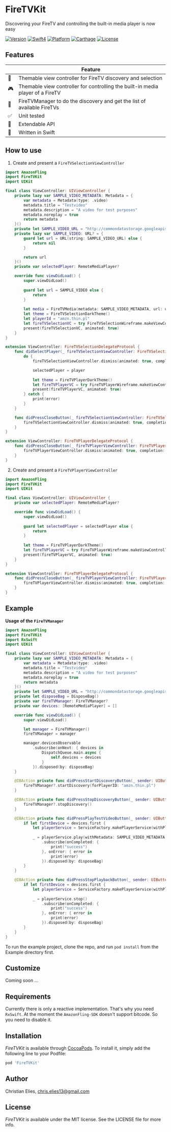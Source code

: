 # FireTVKit

Discovering your FireTV and controlling the built-in media player is now easy

[![Version](https://img.shields.io/cocoapods/v/FireTVKit.svg?longCache=true&style=flat-square)](http://cocoapods.org/pods/FireTVKit)
[![Swift4](https://img.shields.io/badge/swift4-compatible-orange.svg?longCache=true&style=flat-square)](https://developer.apple.com/swift)
[![Platform](https://img.shields.io/badge/platform-iOS-lightgrey.svg?longCache=true&style=flat-square)](https://www.apple.com/de/ios)
[![Carthage](https://img.shields.io/badge/carthage-compatible-green.svg?longCache=true&style=flat-square)](https://github.com/Carthage/Carthage)
[![License](https://img.shields.io/badge/license-MIT-lightgrey.svg?longCache=true&style=flat-square)](https://en.wikipedia.org/wiki/MIT_License)

## Features ##

| | Feature |
| --- | --- |
| 🔎 | Themable view controller for FireTV discovery and selection |
| 🎮 | Themable view controller for controlling the built-in media player of a FireTV |
| 🐶 | FireTVManager to do the discovery and get the list of available FireTVs |
| ✅ | Unit tested |
| 🗽 | Extendable API |
| 🚀 | Written in Swift |

## How to use

1. Create and present a `FireTVSelectionViewController`

```swift
import AmazonFling
import FireTVKit
import UIKit

final class ViewController: UIViewController {
	private lazy var SAMPLE_VIDEO_METADATA: Metadata = {
		var metadata = Metadata(type: .video)
		metadata.title = "Testvideo"
		metadata.description = "A video for test purposes"
		metadata.noreplay = true
		return metadata
	}()
	private let SAMPLE_VIDEO_URL = "http://commondatastorage.googleapis.com/gtv-videos-bucket/sample/BigBuckBunny.mp4"
	private lazy var SAMPLE_VIDEO: URL? = {
		guard let url = URL(string: SAMPLE_VIDEO_URL) else {
			return nil
		}

		return url
	}()
	private var selectedPlayer: RemoteMediaPlayer?

    override func viewDidLoad() {
    	super.viewDidLoad()
    	
    	guard let url = SAMPLE_VIDEO else {
    		return
    	}
    	
    	let media = FireTVMedia(metadata: SAMPLE_VIDEO_METADATA, url: url)
    	let theme = FireTVSelectionDarkTheme()
    	let playerId = "amzn.thin.pl"
    	let fireTVSelectionVC = try FireTVSelectionWireframe.makeViewController(theme: theme, playerId: playerId, media: media, delegate: self)
    	present(fireTVSelectionVC, animated: true)
    }
}

extension ViewController: FireTVSelectionDelegateProtocol {
	func didSelectPlayer(_ fireTVSelectionViewController: FireTVSelectionViewController, player: RemoteMediaPlayer) {
		do {
			fireTVSelectionViewController.dismiss(animated: true, completion: nil)

			selectedPlayer = player
			
			let theme = FireTVPlayerDarkTheme()
			let fireTVPlayerVC = try FireTVPlayerWireframe.makeViewController(forPlayer: player, theme: theme, delegate: self)
			present(fireTVPlayerVC, animated: true)
		} catch {
			print(error)
		}
	}

	func didPressCloseButton(_ fireTVSelectionViewController: FireTVSelectionViewController) {
		fireTVSelectionViewController.dismiss(animated: true, completion: nil)
	}
}

extension ViewController: FireTVPlayerDelegateProtocol {
	func didPressCloseButton(_ fireTVPlayerViewController: FireTVPlayerViewController) {
		fireTVPlayerViewController.dismiss(animated: true, completion: nil)
	}
}
```

2. Create and present a `FireTVPlayerViewController`

```swift
import AmazonFling
import FireTVKit
import UIKit

final class ViewController: UIViewController {
	private var selectedPlayer: RemoteMediaPlayer?

    override func viewDidLoad() {
    	super.viewDidLoad()
    	
    	guard let selectedPlayer = selectedPlayer else {
    		return
    	}
    	
    	let theme = FireTVPlayerDarkTheme()
    	let fireTVPlayerVC = try FireTVPlayerWireframe.makeViewController(forPlayer: player, theme: theme, delegate: self)
		present(fireTVPlayerVC, animated: true)
    }
}

extension ViewController: FireTVPlayerDelegateProtocol {
	func didPressCloseButton(_ fireTVPlayerViewController: FireTVPlayerViewController) {
		fireTVPlayerViewController.dismiss(animated: true, completion: nil)
	}
}
```

## Example

**Usage of the  `FireTVManager`**

```swift
import AmazonFling
import FireTVKit
import RxSwift
import UIKit

final class ViewController: UIViewController {
	private lazy var SAMPLE_VIDEO_METADATA: Metadata = {
		var metadata = Metadata(type: .video)
		metadata.title = "Testvideo"
		metadata.description = "A video for test purposes"
		metadata.noreplay = true
		return metadata
	}()
	private let SAMPLE_VIDEO_URL = "http://commondatastorage.googleapis.com/gtv-videos-bucket/sample/BigBuckBunny.mp4"
    private let disposeBag = DisposeBag()
    private var fireTVManager: FireTVManager?
    private var devices: [RemoteMediaPlayer] = []

    override func viewDidLoad() {
        super.viewDidLoad()

        let manager = FireTVManager()
        fireTVManager = manager

        manager.devicesObservable
			.subscribe(onNext: { devices in
				DispatchQueue.main.async {
					self.devices = devices
				}
			}).disposed(by: disposeBag)
    }

    @IBAction private func didPressStartDiscoveryButton(_ sender: UIButton) {
        fireTVManager?.startDiscovery(forPlayerID: "amzn.thin.pl")
    }

    @IBAction private func didPressStopDiscoveryButton(_ sender: UIButton) {
        fireTVManager?.stopDiscovery()
    }

    @IBAction private func didPressPlayTestVideoButton(_ sender: UIButton) {
        if let firstDevice = devices.first {
            let playerService = ServiceFactory.makePlayerService(withPlayer: firstDevice)
            
            _ = playerService.play(withMetadata: SAMPLE_VIDEO_METADATA, url: SAMPLE_VIDEO_URL)
				.subscribe(onCompleted: {
					print("success")
				}, onError: { error in
					print(error)
				}).disposed(by: disposeBag)
        }
    }

    @IBAction private func didPressStopPlaybackButton(_ sender: UIButton) {
        if let firstDevice = devices.first {
            let playerService = ServiceFactory.makePlayerService(withPlayer: firstDevice)
            
            _ = playerService.stop()
				.subscribe(onCompleted: {
					print("success")
				}, onError: { error in
					print(error)
				}).disposed(by: disposeBag)
        }
    }
}
```

To run the example project, clone the repo, and run `pod install` from the Example directory first.

## Customize

Coming soon ...

## Requirements

Currently there is only a reactive implementation. That's why you need `RxSwift`.
At the moment the `AmazonFling-SDK` doesn't support bitcode. So you need to disable it.

## Installation

*FireTVKit* is available through [CocoaPods](http://cocoapods.org). To install
it, simply add the following line to your Podfile:

```ruby
pod 'FireTVKit'
```

## Author

Christian Elies, chris.elies13@gmail.com

## License

*FireTVKit* is available under the MIT license. See the LICENSE file for more info.
